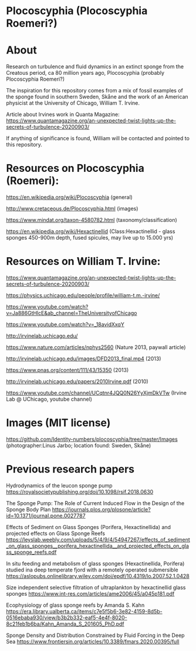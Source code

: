 # Plocoscyphia (Plocoscyphia Roemeri?)

# About

Research on turbulence and fluid dynamics in an extinct sponge from the Creatous period, ca 80 million years ago, Plocoscyphia (probably Plocoscyphia Roemeri?)

The inspiration for this repository comes from a mix of fossil examples of the sponge found in southern Sweden, Skåne and the work of an American physicist at the University of Chicago, William T. Irvine. 

Article about Irvines work in Quanta Magazine:
https://www.quantamagazine.org/an-unexpected-twist-lights-up-the-secrets-of-turbulence-20200903/

If anything of significance is found, William will be contacted and pointed to this repository.

# Resources on Plocoscyphia (Roemeri):
https://en.wikipedia.org/wiki/Plocoscyphia (general)

http://www.cretaceous.de/Plocoscyphia.html (images)

https://www.mindat.org/taxon-4580782.html (taxonomy/classification)

https://en.wikipedia.org/wiki/Hexactinellid (Class:Hexactinellid - glass sponges 450-900m depth, fused spicules, may live up to 15.000 yrs)

# Resources on William T. Irvine:
https://www.quantamagazine.org/an-unexpected-twist-lights-up-the-secrets-of-turbulence-20200903/

https://physics.uchicago.edu/people/profile/william-t.m.-irvine/

https://www.youtube.com/watch?v=Ja886GtHlcE&ab_channel=TheUniversityofChicago

https://www.youtube.com/watch?v=_18avidXxqY

http://irvinelab.uchicago.edu/

https://www.nature.com/articles/nphys2560 (Nature 2013, paywall article)

http://irvinelab.uchicago.edu/images/DFD2013_final.mp4 (2013)

https://www.pnas.org/content/111/43/15350 (2013)

http://irvinelab.uchicago.edu/papers/2010Irvine.pdf (2010)

https://www.youtube.com/channel/UCqtnr4JQQ0N26YyXjmDkVTw (Irvine Lab @ UChicago, youtube channel)

# Images (MIT license)

https://github.com/Identity-numbers/plocoscyphia/tree/master/Images (photographer:Linus Jarbo; location found: Sweden, Skåne)

# Previous research papers

Hydrodynamics of the leucon sponge pump
https://royalsocietypublishing.org/doi/10.1098/rsif.2018.0630

The Sponge Pump: The Role of Current Induced Flow in the Design of the Sponge Body Plan
https://journals.plos.org/plosone/article?id=10.1371/journal.pone.0027787

Effects of Sediment on Glass Sponges (Porifera, Hexactinellida) and projected
effects on Glass Sponge Reefs
https://leyslab.weebly.com/uploads/5/4/9/4/54947267/effects_of_sediment_on_glass_sponges__porifera_hexactinellida__and_projected_effects_on_glass_sponge_reefs.pdf

In situ feeding and metabolism of glass sponges (Hexactinellida, Porifera) studied ina deep temperate fjord with a remotely operated submersible
https://aslopubs.onlinelibrary.wiley.com/doi/epdf/10.4319/lo.2007.52.1.0428

Size independent selective filtration of
ultraplankton by hexactinellid glass sponges
https://www.int-res.com/articles/ame2006/45/a045p181.pdf

Ecophysiology of glass sponge reefs by Amanda S. Kahn
https://era.library.ualberta.ca/items/c7e5f5b6-3e82-4159-8d5b-0516ebaba930/view/b3b2b332-eaf5-4e4f-8020-8c21feb1b6ba/Kahn_Amanda_S_201605_PhD.pdf

Sponge Density and Distribution Constrained by Fluid Forcing in the Deep Sea
https://www.frontiersin.org/articles/10.3389/fmars.2020.00395/full


